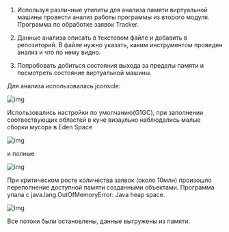 1. Используя различные утилиты для анализа памяти виртуальной машины провести анализ работы программы 
из второго модуля. Программа по обработке заявок Tracker.

2. Данные анализа описать в текстовом файле и добавить в репозиторий. В файле нужно указать,
каким инструментом проведен анализ и что по нему видно.

3. Попробовать добиться состояния выхода за пределы памяти и посмотреть состояние виртуальной машины.

Для анализа использовалась jconsole:

![img](https://github.com/johnivo/job4j/blob/master/chapter_009/src/main/resources/tracker1.jpg)

Использовались настройки по умолчанию(G1GC), при заполнении соотвествующих областей в куче
визаульно наблюдались малые сборки мусора в Eden Space

![img](https://github.com/johnivo/job4j/blob/master/chapter_009/src/main/resources/tracker2.jpg)

и полные

![img](https://github.com/johnivo/job4j/blob/master/chapter_009/src/main/resources/Tracker3.jpg)

При критическом росте количества заявок (около 10млн) произошло переполнение доступной памяти созданными объектами.
Программа упала с java.lang.OutOfMemoryError: Java heap space.

![img](https://github.com/johnivo/job4j/blob/master/chapter_009/src/main/resources/Tracker4.jpg)

Все потоки были остановлены, данные выгружены из памяти.